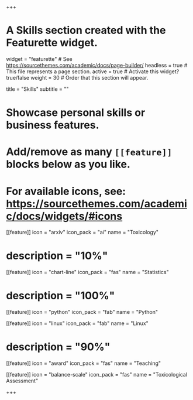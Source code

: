 +++
# A Skills section created with the Featurette widget.
widget = "featurette"  # See https://sourcethemes.com/academic/docs/page-builder/
headless = true  # This file represents a page section.
active = true  # Activate this widget? true/false
weight = 30  # Order that this section will appear.

title = "Skills"
subtitle = ""

# Showcase personal skills or business features.
# 
# Add/remove as many `[[feature]]` blocks below as you like.
# 
# For available icons, see: https://sourcethemes.com/academic/docs/widgets/#icons

[[feature]]
  icon = "arxiv"
  icon_pack = "ai"
  name = "Toxicology"
#  description = "10%"

[[feature]]
  icon = "chart-line"
  icon_pack = "fas"
  name = "Statistics"
#  description = "100%"  

[[feature]]
  icon = "python"
  icon_pack = "fab"
  name = "Python"

[[feature]]
  icon = "linux"
  icon_pack = "fab"
  name = "Linux"
#  description = "90%"

[[feature]]
  icon = "award"
  icon_pack = "fas"
  name = "Teaching"
  
  [[feature]]
  icon = "balance-scale"
  icon_pack = "fas"
  name = "Toxicological Assessment"

  


+++
